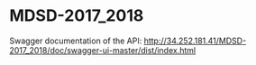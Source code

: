 # MDSD-2017_2018
Swagger documentation of the API: http://34.252.181.41/MDSD-2017_2018/doc/swagger-ui-master/dist/index.html
